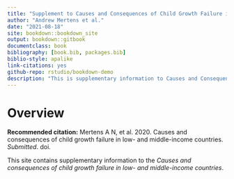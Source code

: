 ```yaml
--- 
title: "Supplement to Causes and Consequences of Child Growth Failure in Low- and Middle-income Countries"
author: "Andrew Mertens et al."
date: "2021-08-18"
site: bookdown::bookdown_site
output: bookdown::gitbook
documentclass: book
bibliography: [book.bib, packages.bib]
biblio-style: apalike
link-citations: yes
github-repo: rstudio/bookdown-demo
description: "This is supplementary information to Causes and Consequences of Child Growth Failure in Low- and Middle-income Countries"
---
```


# Overview

**Recommended citation:** Mertens A N, et al. 2020. Causes and consequences of child growth failure in low- and middle-income countries. *Submitted*. doi. 

This site contains supplementary information to the *Causes and consequences of child growth failure in low- and middle-income countries*. 



